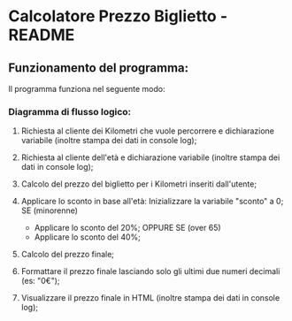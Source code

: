 # Calcolatore Prezzo Biglietto - README

## Funzionamento del programma:

Il programma funziona nel seguente modo:

### Diagramma di flusso logico:

 1. Richiesta al cliente dei Kilometri che vuole percorrere e dichiarazione variabile (inoltre stampa dei dati in console log);
2. Richiesta al cliente dell'età e dichiarazione variabile (inoltre stampa dei dati in console log);

3. Calcolo del prezzo del biglietto per i Kilometri inseriti dall'utente;
4. Applicare lo sconto in base all'età:
  Inizializzare la variabile "sconto" a 0;
  SE (minorenne)
    - Applicare lo sconto del 20%;
OPPURE SE (over 65)
    - Applicare lo sconto del 40%;

5. Calcolo del prezzo finale;
6. Formattare il prezzo finale lasciando solo gli ultimi due numeri decimali (es: "0€");

7. Visualizzare il prezzo finale in HTML (inoltre stampa dei dati in console log);